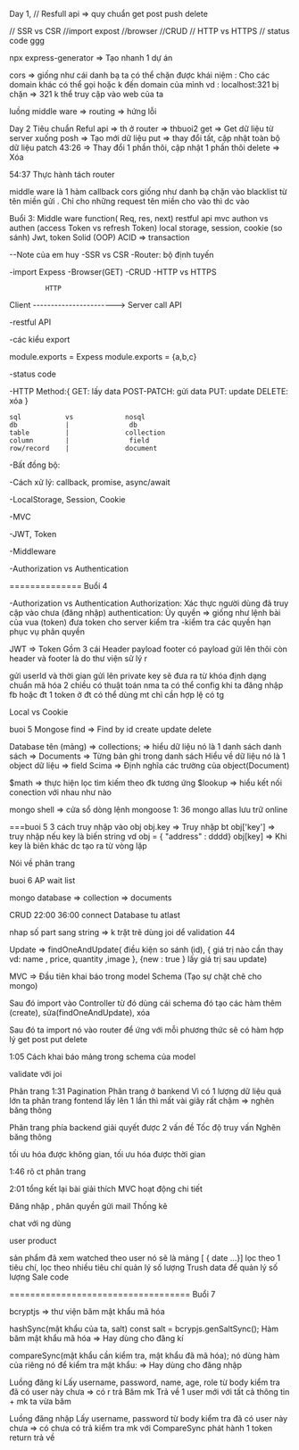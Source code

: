 
Day 1,
// Resfull api => quy chuẩn 
get post push delete

// SSR vs CSR
//import expost
//browser
//CRUD
// HTTP vs HTTPS
// status code ggg

npx express-generator => Tạo nhanh 1 dự án

cors => giống như cái danh bạ ta có thể chặn được
khái niệm : Cho các domain khác có thể gọi hoặc k đến domain của mình 
vd : localhost:321 bị chặn
=> 321 k thể truy cập vào web của ta


luồng middle ware => routing => hứng lỗi

Day 2
Tiêu chuẩn Reful api => th ở router => thbuoi2
get =>  Get dữ liệu từ server xuống 
posh => Tạo mới dữ liệu
put =>  thay đổi tất, cập nhật toàn bộ dữ liệu
patch 43:26 => Thay đổi 1 phần thôi, cập nhật 1 phần thôi
delete => Xóa 


54:37 Thực hành tách router

middle ware là 1 hàm callback
cors giống như danh bạ chặn vào blacklist từ tên miền gửi . Chỉ cho những request tên miền cho vào thì dc vào

Buổi 3:
Middle ware function( Req, res, next) 
restful api
mvc
authon vs authen (access Token vs refresh Token)
local storage, session, cookie (so sánh)
Jwt, token 
Solid (OOP)
ACID => transaction


--Note của em huy
-SSR vs CSR
-Router: bộ định tuyến

-import Expess
-Browser(GET)
-CRUD
-HTTP vs HTTPS

             HTTP
Client -----------------------> Server 
            call API


-restful API 


-các kiểu export

module.exports = Expess
module.exports = {a,b,c}

-status code


-HTTP Method:{
    GET: lấy data
    POST-PATCH: gửi data
    PUT: update
    DELETE: xóa
}

    sql           vs             nosql
    db            |               db
    table         |              collection 
    column        |               field
    row/record    |              document


-Bất đồng bộ:


-Cách xử lý: callback, promise, async/await


-LocalStorage, Session, Cookie

-MVC

-JWT, Token

-Middleware

-Authorization vs Authentication

==============
Buổi 4

-Authorization vs Authentication
Authorization: Xác thực người dùng đã truy cập vào chưa (đăng nhập)
authentication: Ủy quyền 
=> giống như lệnh bài của vua (token) 
đưa token cho server kiểm tra
-kiểm tra các quyền hạn phục vụ phân quyền

JWT => Token
Gồm 3 cái 
Header payload footer
có payload gửi lên thôi còn header và footer là do thư viện sử lý r

gửi userId và thời gian gửi lên 
private key sẽ đưa ra từ khóa định dạng chuẩn mã hóa 2 chiều
có thuật toán nma ta có thể config 
khi ta đăng nhập fb hoặc đt
1 token ở đt có thể dùng mt chỉ cần hợp lệ có tg


Local vs Cookie


buoi 5
Mongose 
find => Find by id
create
update 
delete

Database 
    tên (mảng) => collections;
        => hiểu dữ liệu nó là 1 danh sách
    danh sách => Documents
        => Từng bản ghi trong danh sách
            Hiểu về dữ liệu nó là 1 object
    dữ liệu => field
        Scima => Định nghĩa các trường của object(Document)


$math => thực hiện lọc tìm kiếm theo đk tương ứng
$lookup => hiểu kết nối conection với nhau như nào

mongo shell => cửa sổ dòng lệnh
mongoose
1: 36 mongo allas lưu trữ online

===buoi 5
3 cách truy nhập vào obj
obj.key => Truy nhập bt
obj['key'] => truy nhập nếu key là biến string
vd obj = { "address" : dddd}
obj[key] => Khi key là biên khác dc tạo ra từ vòng lặp


Nói về phân trang

buoi 6
AP wait list

mongo
database => collection => documents

CRUD 22:00
36:00 connect Database tu atlast

nhap số part sang string => k trặt trẽ
dùng joi dể validation 44

Update => findOneAndUpdate( điều kiện so sánh (id), {
    giá trị nào cần thay
    vd: name , price, quantity ,image
}, {new : true } lấy giá trị sau update)


MVC =>
Đầu tiên khai báo trong model Schema (Tạo sự chặt chẽ cho mongo)

Sau đó import vào Controller 
từ đó dùng cái schema đó tạo các hàm thêm (create), sửa(findOneAndUpdate), xóa

Sau đó ta import nó vào router 
để ứng với mỗi phương thức sẽ có hàm hợp lý
get post put delete

1:05 Cách khai báo mảng trong schema của model

validate với joi

Phân trang 1:31
Pagination
Phân trang ở bankend 
Vì có 1 lượng dữ liệu quá lớn ta phân trang fontend lấy lên 1 lần thì mất vài giây rất chậm => nghẽn băng thông 

Phân trang phía backend giải quyết được 2 vấn đề
Tốc độ truy vấn
Nghẽn băng thông

tối ưu hóa được không gian, tối ưu hóa được thời gian

1:46 rõ ct phân trang 

2:01 tổng kết lại bài
giải thích MVC hoạt động chi tiết

Đăng nhập , phân quyền
gửi mail 
Thống kê

chat với ng dùng

user product

sản phẩm đã xem watched theo user nó sẽ là mảng [ { date ...}] 
lọc theo 1 tiêu chí, lọc theo nhiều tiêu chí
quản lý số lượng
Trush data để quản lý số lượng 
Sale code

===================================
Buổi 7

bcryptjs => thư viện băm mật khẩu mã hóa


hashSync(mật khẩu của ta, salt)
const salt = bcrypjs.genSaltSync();
Hàm băm mật khẩu mã hóa
    => Hay dùng cho đăng kí

compareSync(mật khẩu cần kiểm tra, mật khẩu đã mã hóa);
nó dùng hàm của riêng nó để kiểm tra mật khẩu: 
    => Hay dùng cho đăng nhập


Luồng đăng kí
    Lấy username, password, name, age, role từ body
    kiểm tra đã có user này chưa => có r trả
    Băm mk
    Trả về 1 user mới với tất cả thông tin + mk ta vừa băm

Luồng đăng nhập
    Lấy username, password từ body
    kiểm tra đã có user này chưa => có chưa có trả
    kiểm tra mk với CompareSync
    phát hành 1 token
    return trả về 
